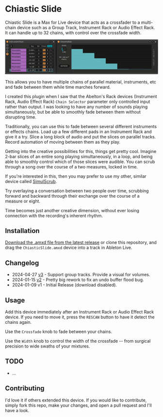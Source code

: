 # Chiastic Slide

Chiastic Slide is a Max for Live device that acts as a crossfader to a multi-chain device such as a Group Track, Instrument Rack or Audio Effect Rack. It can handle up to 32 chains, with control over the crossfade width.

![How it Looks](images/device.gif)

This allows you to have multiple chains of parallel material, instruments, etc and fade between them while time marches forward.

I created this plugin when I saw that the Abelton's Rack devices (Instrument Rack, Audio Effect Rack) `Chain Selector` parameter only controlled input rather than output. I was looking to have any number of sounds playing simultaneously, but be able to smoothly fade between them without disrupting time.

Traditionally, you can use this to fade between several different instruments or effects chains. Load up a few different pads in an Instrument Rack and give it a try. Slice a long block of audio and put the slices on parallel tracks. Record automation of moving between them as they play.

Getting into the creative possibilities for this, things get pretty cool. Imagine 2-bar slices of an entire song playing simultaneously, in a loop, and being able to smoothly control which of those slices were audible. You can scrub through a song over the course of a two measures, locked in time.

If you're interested in this, then you may prefer to use my other, similar device called [SimulScrub](https://github.com/zsteinkamp/m4l-SimulScrub).

Try overlaying a conversation between two people over time, scrubbing forward and backward through their exchange over the course of a measure or eight.

Time becomes just another creative dimension, without ever losing connection with the recording's inherent rhythm.

## Installation

[Download the .amxd file from the latest release](https://github.com/zsteinkamp/m4l-ChiasticSlide/releases) or clone this repository, and drag the `ChiasticSlide.amxd` device into a track in Ableton Live.

## Changelog

- 2024-04-27 [v3](https://github.com/zsteinkamp/m4l-ChiasticSlide/releases/download/v3/ChiasticSlide-v3.amxd) - Support group tracks. Provide a visual for volumes.
- 2024-01-15 [v2](https://github.com/zsteinkamp/m4l-ChiasticSlide/releases/download/v2/ChiasticSlide.v2.amxd) - Pretty big rework to fix an undo buffer flood bug.
- 2024-01-09 v1 - Initial Release (download disabled).

## Usage

Add this device immediately after an Instrument Rack or Audio Effect Rack device. If you need to move it, press the `RESCAN` button to have it detect the chains again.

Use the `Crossfade` knob to fade between your chains.

Use the `Width` knob to control the width of the crossfade -- from surgical precision to wide swaths of your mixtures.

## TODO

- ...

## Contributing

I'd love it if others extended this device. If you would like to contribute, simply fork this repo, make your changes, and open a pull request and I'll have a look.
